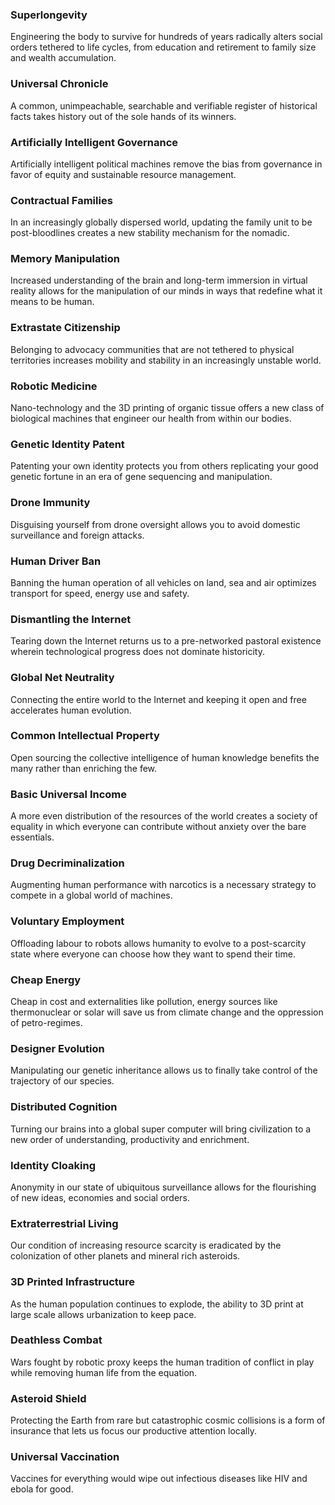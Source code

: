 ### Superlongevity
Engineering the body to survive for hundreds of years radically alters social orders tethered to life cycles, from education and retirement to family size and wealth accumulation.

### Universal Chronicle
A common, unimpeachable, searchable and verifiable register of historical facts takes history out of the sole hands of its winners.

### Artificially Intelligent Governance
Artificially intelligent political machines remove the bias from governance in favor of equity and sustainable resource management.

### Contractual Families
In an increasingly globally dispersed world, updating the family unit to be post-bloodlines creates a new stability mechanism for the nomadic.

### Memory Manipulation
Increased understanding of the brain and long-term immersion in virtual reality allows for the manipulation of our minds in ways that redefine what it means to be human.

### Extrastate Citizenship
Belonging to advocacy communities that are not tethered to physical territories increases mobility and stability in an increasingly unstable world.

### Robotic Medicine
Nano-technology and the 3D printing of organic tissue offers a new class of biological machines that engineer our health from within our bodies.

### Genetic Identity Patent
Patenting your own identity protects you from others replicating your good genetic fortune in an era of gene sequencing and manipulation.

### Drone Immunity
Disguising yourself from drone oversight allows you to avoid domestic surveillance and foreign attacks.

### Human Driver Ban
Banning the human operation of all vehicles on land, sea and air optimizes transport for speed, energy use and safety.

### Dismantling the Internet
Tearing down the Internet returns us to a pre-networked pastoral existence wherein technological progress does not dominate historicity.

### Global Net Neutrality
Connecting the entire world to the Internet and keeping it open and free accelerates human evolution.

### Common Intellectual Property
Open sourcing the collective intelligence of human knowledge benefits the many rather than enriching the few.

### Basic Universal Income
A more even distribution of the resources of the world creates a society of equality in which everyone can contribute without anxiety over the bare essentials.

### Drug Decriminalization
Augmenting human performance with narcotics is a necessary strategy to compete in a global world of machines.

### Voluntary Employment
Offloading labour to robots allows humanity to evolve to a post-scarcity state where everyone can choose how they want to spend their time.

### Cheap Energy
Cheap in cost and externalities like pollution, energy sources like thermonuclear or solar will save us from climate change and the oppression of petro-regimes.

### Designer Evolution
Manipulating our genetic inheritance allows us to finally take control of the trajectory of our species.

### Distributed Cognition
Turning our brains into a global super computer will bring civilization to a new order of understanding, productivity and enrichment.

### Identity Cloaking
Anonymity in our state of ubiquitous surveillance allows for the flourishing of new ideas, economies and social orders.

### Extraterrestrial Living
Our condition of increasing resource scarcity is eradicated by the colonization of other planets and mineral rich asteroids.

### 3D Printed Infrastructure
As the human population continues to explode, the ability to 3D print at large scale allows urbanization to keep pace.

### Deathless Combat
Wars fought by robotic proxy keeps the human tradition of conflict in play while removing human life from the equation.

### Asteroid Shield
Protecting the Earth from rare but catastrophic cosmic collisions is a form of insurance that lets us focus our productive attention locally.

### Universal Vaccination
Vaccines for everything would wipe out infectious diseases like HIV and ebola for good.
